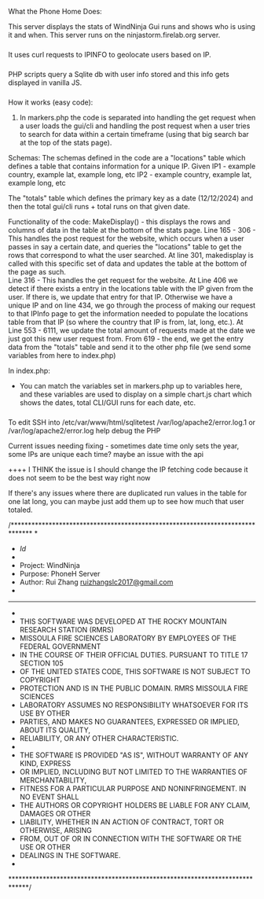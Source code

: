 What the Phone Home Does: 


This server displays the stats of WindNinja Gui runs and shows who is using it and when. This server runs on the ninjastorm.firelab.org server. 

### 
It uses curl requests to IPINFO to geolocate users based on IP.

###
PHP scripts query a Sqlite db with user info stored and this info gets displayed in vanilla JS. 



###
How it works (easy code): 
1. In markers.php the code is separated into handling the get request when a user loads the gui/cli and handling the post request when a user tries to search for data within a certain timeframe (using that big search bar at the top of the stats page). 

Schemas: 
The schemas defined in the code are a "locations" table which defines a table that contains information for a unique IP. 
Given IP1 - example country, example lat, example long, etc 
IP2 - example country, example lat, example long, etc 

The "totals" table which defines the primary key as a date (12/12/2024) and then the total gui/cli runs + total runs on that given date.

Functionality of the code:
MakeDisplay() - this displays the rows and columns of data in the table at the bottom of the stats page. 
Line 165 - 306 - This handles the post request for the website, which occurs when a user passes in say a certain date, and queries the "locations" table to get the rows that correspond to what the user searched. At line 301, makedisplay is called with this specific set of data and updates the table at the bottom of the page as such.  
Line 316 - This handles the get request for the website. At Line 406 we detect if there exists a entry in the locations table with the IP given from the user. If there is, we update that entry for that IP. Otherwise we have a unique IP and on line 434, we go through the process of making our request to that IPInfo page to get the information needed to populate the locations table from that IP (so where the country that IP is from, lat, long, etc.). 
At Line 553 - 6111, we update the total amount of requests made at the date we just got this new user request from. 
From 619 - the end, we get the entry data from the "totals" table and send it to the other php file (we send some variables from here to index.php)

In index.php: 
- You can match the variables set in markers.php up to variables here, and these variables are used to display on a simple chart.js chart which shows the dates, total CLI/GUI runs for each date, etc. 



###
To edit SSH into /etc/var/www/html/sqlitetest 
/var/log/apache2/error.log.1 or /var/log/apache2/error.log help debug the PHP


Current issues needing fixing - sometimes date time only sets the year, some IPs are unique each time? maybe an issue with the api

 ++++ I THINK the issue is I should change the IP fetching code because it does not seem to be the best way right now

 If there's any issues where there are duplicated run values in the table for one lat long, you can maybe just add them up to see how much that user totaled.



/******************************************************************************
*
* $Id$
*
* Project:  WindNinja
* Purpose:  PhoneH Server
* Author:   Rui Zhang <ruizhangslc2017@gmail.com>
*
******************************************************************************
*
* THIS SOFTWARE WAS DEVELOPED AT THE ROCKY MOUNTAIN RESEARCH STATION (RMRS)
* MISSOULA FIRE SCIENCES LABORATORY BY EMPLOYEES OF THE FEDERAL GOVERNMENT
* IN THE COURSE OF THEIR OFFICIAL DUTIES. PURSUANT TO TITLE 17 SECTION 105
* OF THE UNITED STATES CODE, THIS SOFTWARE IS NOT SUBJECT TO COPYRIGHT
* PROTECTION AND IS IN THE PUBLIC DOMAIN. RMRS MISSOULA FIRE SCIENCES
* LABORATORY ASSUMES NO RESPONSIBILITY WHATSOEVER FOR ITS USE BY OTHER
* PARTIES,  AND MAKES NO GUARANTEES, EXPRESSED OR IMPLIED, ABOUT ITS QUALITY,
* RELIABILITY, OR ANY OTHER CHARACTERISTIC.
*
* THE SOFTWARE IS PROVIDED "AS IS", WITHOUT WARRANTY OF ANY KIND, EXPRESS
* OR IMPLIED, INCLUDING BUT NOT LIMITED TO THE WARRANTIES OF MERCHANTABILITY,
* FITNESS FOR A PARTICULAR PURPOSE AND NONINFRINGEMENT. IN NO EVENT SHALL
* THE AUTHORS OR COPYRIGHT HOLDERS BE LIABLE FOR ANY CLAIM, DAMAGES OR OTHER
* LIABILITY, WHETHER IN AN ACTION OF CONTRACT, TORT OR OTHERWISE, ARISING
* FROM, OUT OF OR IN CONNECTION WITH THE SOFTWARE OR THE USE OR OTHER
* DEALINGS IN THE SOFTWARE.
*
*****************************************************************************/


